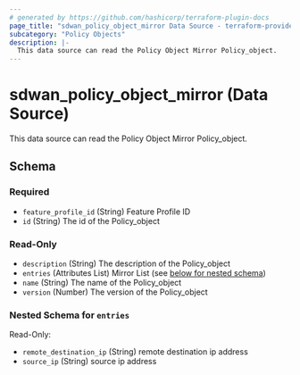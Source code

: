 ```yaml
---
# generated by https://github.com/hashicorp/terraform-plugin-docs
page_title: "sdwan_policy_object_mirror Data Source - terraform-provider-sdwan"
subcategory: "Policy Objects"
description: |-
  This data source can read the Policy Object Mirror Policy_object.
---
```


# sdwan_policy_object_mirror (Data Source)

This data source can read the Policy Object Mirror Policy_object.



<!-- schema generated by tfplugindocs -->
## Schema

### Required

- `feature_profile_id` (String) Feature Profile ID
- `id` (String) The id of the Policy_object

### Read-Only

- `description` (String) The description of the Policy_object
- `entries` (Attributes List) Mirror List (see [below for nested schema](#nestedatt--entries))
- `name` (String) The name of the Policy_object
- `version` (Number) The version of the Policy_object

<a id="nestedatt--entries"></a>
### Nested Schema for `entries`

Read-Only:

- `remote_destination_ip` (String) remote destination ip address
- `source_ip` (String) source ip address
